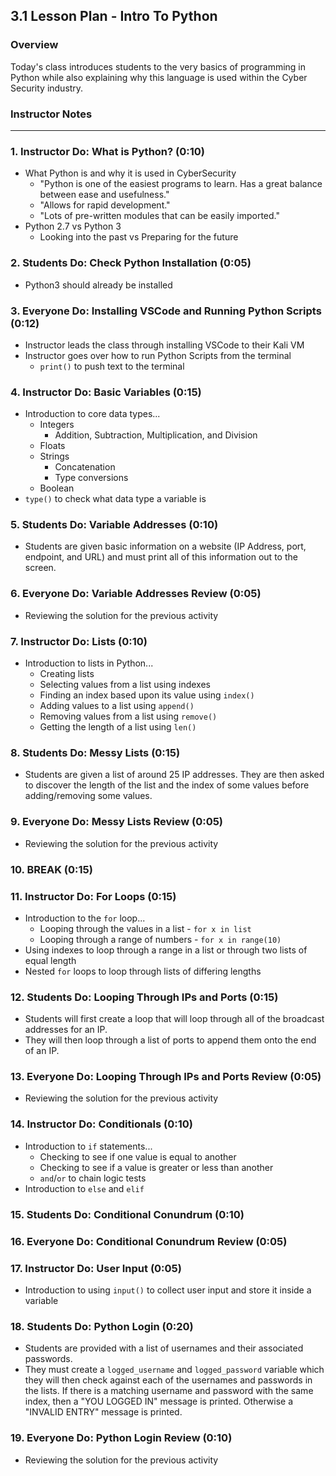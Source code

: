 ## 3.1 Lesson Plan - Intro To Python

### Overview

Today's class introduces students to the very basics of programming in Python while also explaining why this language is used within the Cyber Security industry.

### Instructor Notes

----

### 1. Instructor Do: What is Python? (0:10)

* What Python is and why it is used in CyberSecurity
  * "Python is one of the easiest programs to learn. Has a great balance between ease and usefulness."
  * "Allows for rapid development."
  * "Lots of pre-written modules that can be easily imported."
* Python 2.7 vs Python 3
  * Looking into the past vs Preparing for the future

### 2. Students Do: Check Python Installation (0:05)

* Python3 should already be installed 

### 3. Everyone Do: Installing VSCode and Running Python Scripts (0:12)

* Instructor leads the class through installing VSCode to their Kali VM
* Instructor goes over how to run Python Scripts from the terminal
  * `print()` to push text to the terminal

### 4. Instructor Do: Basic Variables (0:15)

* Introduction to core data types...
  * Integers
    * Addition, Subtraction, Multiplication, and Division
  * Floats
  * Strings
    * Concatenation
    * Type conversions
  * Boolean
* `type()` to check what data type a variable is

### 5. Students Do: Variable Addresses (0:10)

* Students are given basic information on a website (IP Address, port, endpoint, and URL) and must print all of this information out to the screen.

### 6. Everyone Do: Variable Addresses Review (0:05)

* Reviewing the solution for the previous activity

### 7. Instructor Do: Lists (0:10)

* Introduction to lists in Python...
  * Creating lists
  * Selecting values from a list using indexes
  * Finding an index based upon its value using `index()`
  * Adding values to a list using `append()`
  * Removing values from a list using `remove()`
  * Getting the length of a list using `len()`

### 8. Students Do: Messy Lists (0:15)

* Students are given a list of around 25 IP addresses. They are then asked to discover the length of the list and the index of some values before adding/removing some values.

### 9. Everyone Do: Messy Lists Review (0:05)

* Reviewing the solution for the previous activity

### 10. BREAK (0:15)

### 11. Instructor Do: For Loops (0:15)

* Introduction to the `for` loop...
  * Looping through the values in a list - `for x in list`
  * Looping through a range of numbers - `for x in range(10)`
* Using indexes to loop through a range in a list or through two lists of equal length
* Nested `for` loops to loop through lists of differing lengths

### 12. Students Do: Looping Through IPs and Ports (0:15)

* Students will first create a loop that will loop through all of the broadcast addresses for an IP.
* They will then loop through a list of ports to append them onto the end of an IP.

### 13. Everyone Do: Looping Through IPs and Ports Review (0:05)

* Reviewing the solution for the previous activity

### 14. Instructor Do: Conditionals (0:10)

* Introduction to `if` statements...
  * Checking to see if one value is equal to another
  * Checking to see if a value is greater or less than another
  * `and`/`or` to chain logic tests
* Introduction to `else` and `elif`

### 15. Students Do: Conditional Conundrum (0:10)

### 16. Everyone Do: Conditional Conundrum Review (0:05)

### 17. Instructor Do: User Input (0:05)

* Introduction to using `input()` to collect user input and store it inside a variable

### 18. Students Do: Python Login (0:20)

* Students are provided with a list of usernames and their associated passwords.
* They must create a `logged_username` and `logged_password` variable which they will then check against each of the usernames and passwords in the lists. If there is a matching username and password with the same index, then a "YOU LOGGED IN" message is printed. Otherwise a "INVALID ENTRY" message is printed.

### 19. Everyone Do: Python Login Review (0:10)

* Reviewing the solution for the previous activity
